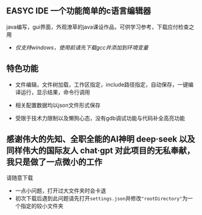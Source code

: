 ## EASYC IDE 一个功能简单的c语言编辑器

java编写，gui界面，外观潦草的java课设作品，可供学习参考，下载应付检查之用
- *仅支持windows，使用前请先下载gcc并添加到环境变量*
## 特色功能

- 文件编辑，文件树加载，工作区指定，include路径指定，自动保存，一键编译运行，显示结果，命令行调用

- 相关配置数据均以json文件形式保存

- 受限于技术力限制以及懒狗心态，没有gdb调试功能与代码补全高亮功能

## 感谢伟大的先知、全职全能的AI神明 deep·seek 以及同样伟大的国际友人 chat·gpt 对此项目的无私奉献，我只是做了一点微小的工作
请随意下载
- 一点小问题，打开过大文件夹时会卡退
- 初次下载后遇到此问题请先打开`settings.json`并修改`"rootDirectory"`为一个指定的较小文件夹
